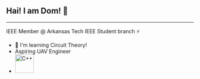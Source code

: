 ## Hai! I am Dom! 👋
___
IEEE Member @ Arkansas Tech IEEE Student branch ⚡

- 🌱 I'm learning Circuit Theory!
- Aspiring UAV Engineer
- <img src="https://external-content.duckduckgo.com/iu/?u=http%3A%2F%2Fwww.pngall.com%2Fwp-content%2Fuploads%2F2016%2F05%2FC-PNG-Image.png&f=1&nofb=1&ipt=ade27b339c3bc44944836a522d4af5fe85156eb649650be0e1e6e617b305e1ab" alt="C++" width="50" height="50">

